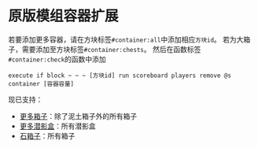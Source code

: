 # 原版模组容器扩展
若要添加更多容器，请在方块标签`#container:all`中添加相应`方块id`。
若为大箱子，需要添加至方块标签`#container:chests`。
然后在函数标签`#container:check`的函数中添加
```
execute if block ~ ~ ~ [方块id] run scoreboard players remove @s container [容器容量]
```

现已支持：
+ [更多箱子](https://www.curseforge.com/minecraft/mc-mods/iron-chests)：除了泥土箱子外的所有箱子
+ [更多潜影盒](https://www.curseforge.com/minecraft/mc-mods/iron-shulker-boxes)：所有潜影盒
+ [石箱子](https://www.curseforge.com/minecraft/mc-mods/stone-chest)：所有箱子
